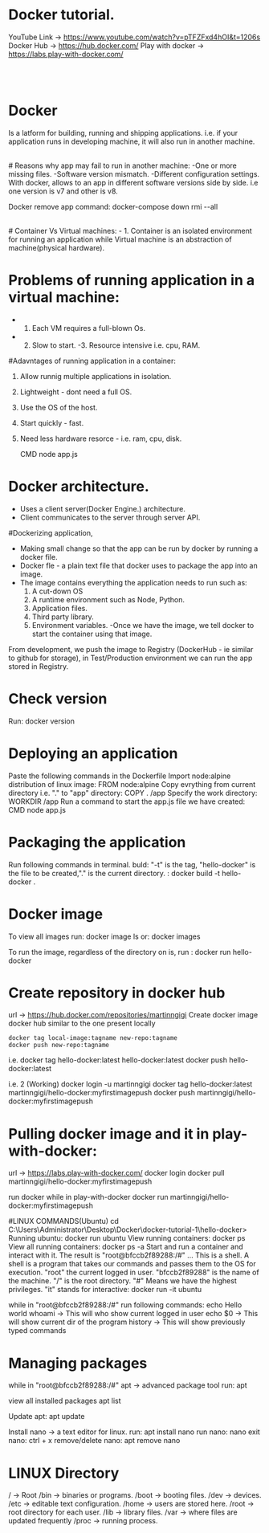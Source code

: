 # Docker tutorial.

YouTube Link ->  https://www.youtube.com/watch?v=pTFZFxd4hOI&t=1206s
Docker Hub -> https://hub.docker.com/
Play with docker -> https://labs.play-with-docker.com/

<br><br>

# Docker
Is a latform for building, running and shipping applications. i.e. if your application runs in developing machine, it will also run in another machine.

<br>
# Reasons why app may fail to run in another machine:
	-One or more missing files.
	-Software version mismatch.
	-Different configuration settings.
<br>	
With docker, allows to an app in different software versions side by side. i.e one version is v7 and other is v8.

Docker remove app command:
	docker-compose down rmi --all
	
<br>
# Container Vs Virtual machines:
- 1. Container is an isolated environment for running an application while Virtual machine is an abstraction of machine(physical hardware).

# Problems of running application in a virtual machine:
- 1. Each VM requires a full-blown Os.
- 2. Slow to start.
-3. Resource intensive i.e. cpu, RAM.

#Adavntages of running application in a container:
1. Allow runnig multiple applications in isolation.
2. Lightweight - dont need a full OS.
3. Use the OS of the host.
4. Start quickly - fast.
5. Need less hardware resorce - i.e. ram, cpu, disk.

	CMD node app.js 

# Docker architecture.
- Uses a client server(Docker Engine.) architecture.
- Client communicates to the server through server API.

#Dockerizing application,
- Making small change so that the app can be run by docker by running a docker file.
- Docker fle - a plain text file that docker uses to package the app into an image.
- The image contains everything the application needs to run such as:
	1. A cut-down OS
	2. A runtime environment such as Node, Python.
	3. Application files.
	4. Third party library.
	5. Environment variables.
-Once we have the image, we tell docker to start the container using that image.

From development, we push the image to Registry (DockerHub - ie similar to github for storage), in Test/Production environment we can run the app stored in Registry.

# Check version
Run: 
	docker version

# Deploying an application
Paste the following commands in the Dockerfile
Import node:alpine  distribution of linux image:
	FROM node:alpine
Copy evrything from current directory i.e. "." to "app" directory:
	COPY . /app
Specify the work directory:
	WORKDIR /app
Run a command to start the app.js file we have created:
	CMD node app.js 

# Packaging the application
Run following commands in terminal.
buld: "-t" is the tag, "hello-docker" is the file to be created,"." is the current directory. :
	docker build -t hello-docker .
# Docker image
To view all images run:
	docker image ls
or:
	docker images

To run the image, regardless of the directory on is, run :
	docker run hello-docker
	
# Create repository in docker hub
url -> https://hub.docker.com/repositories/martinngigi
Create docker image docker hub similar to the one present locally

	docker tag local-image:tagname new-repo:tagname
	docker push new-repo:tagname

i.e.
	docker tag hello-docker:latest hello-docker:latest
	docker push hello-docker:latest

i.e. 2 (Working)
	docker login -u martinngigi
	docker tag hello-docker:latest martinngigi/hello-docker:myfirstimagepush
	docker push martinngigi/hello-docker:myfirstimagepush

# Pulling docker image and it in play-with-docker:
url -> https://labs.play-with-docker.com/
	docker login
	docker pull martinngigi/hello-docker:myfirstimagepush
	
run docker while in play-with-docker
	docker run martinngigi/hello-docker:myfirstimagepush
	
#LINUX COMMANDS(Ubuntu)
cd C:\Users\Administrator\Desktop\Docker\docker-tutorial-1\hello-docker>
Running ubuntu:
	docker run ubuntu
View running containers:
	docker ps
View all running containers:
	docker ps -a
Start and run a container and interact with it. The result is "root@bfccb2f89288:/#" 
... This is a shell. A shell is a program that takes our commands and passes them to the OS for execution.
"root" the current logged in user. "bfccb2f89288" is the name of the machine. "/" is the root directory. "#" Means we have the highest privileges.
"it"  stands for interactive:
	docker run -it ubuntu
	
while in "root@bfccb2f89288:/#" 
run following commands:
	echo Hello world
	whoami						-> This will who show current logged in user
	echo $0 					-> This will show current dir of the program
	history						-> This will show previously typed commands
	
# Managing packages
while in "root@bfccb2f89288:/#" 
apt -> advanced package tool
run:
	apt

view all installed packages
	apt list
	
Update apt:
	apt update

Install nano -> a text editor for linux. run:
	apt install nano 
run nano:
	nano
exit nano:
	ctrl + x
remove/delete nano:
	apt remove nano
	
	
# LINUX Directory
/ -> Root 
	/bin -> binaries or programs.
	/boot -> booting files.
	/dev -> devices.
	/etc -> editable text configuration.
	/home -> users are stored here.
	/root -> root directory for each user.
	/lib -> library files.
	/var -> where files are updated frequently
	/proc -> running process.
	
	
	